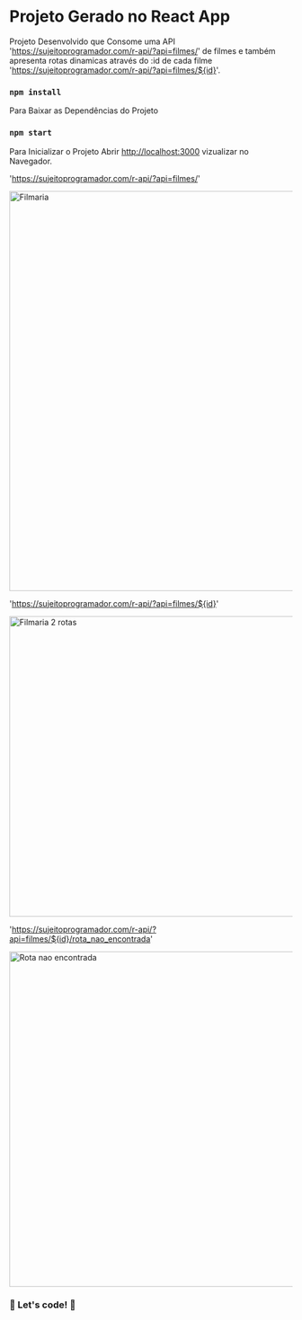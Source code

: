 # Projeto Gerado no  React App

Projeto Desenvolvido que Consome uma API 'https://sujeitoprogramador.com/r-api/?api=filmes/' de filmes e também apresenta rotas dinamicas através do :id de cada filme 
'https://sujeitoprogramador.com/r-api/?api=filmes/${id}'.

### `npm install`

Para Baixar as Dependências do Projeto 

### `npm start`

Para Inicializar o Projeto 
Abrir [http://localhost:3000](http://localhost:3000) vizualizar no Navegador. 

'https://sujeitoprogramador.com/r-api/?api=filmes/'

<img width="712" alt="Filmaria" src="https://user-images.githubusercontent.com/60220406/104820315-c1434900-5812-11eb-84c8-2767af94126a.png">

'https://sujeitoprogramador.com/r-api/?api=filmes/${id}'

<img width="535" alt="Filmaria 2 rotas" src="https://user-images.githubusercontent.com/60220406/104820316-c3a5a300-5812-11eb-96bc-8329d95874f7.png">

'https://sujeitoprogramador.com/r-api/?api=filmes/${id}/rota_nao_encontrada'

<img width="597" alt="Rota nao encontrada" src="https://user-images.githubusercontent.com/60220406/104820317-c43e3980-5812-11eb-9954-403744a86691.png">

### 🚀 Let's code! 🚀 ###

